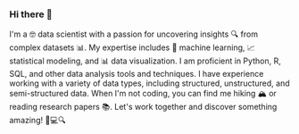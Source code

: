 ### Hi there 👋

<!--
**urvilatnekar/urvilatnekar** is a ✨ _special_ ✨ repository because its `README.md` (this file) appears on your GitHub profile.

Here are some ideas to get you started:

- 🔭 I’m currently working on ...
- 🌱 I’m currently learning ...
- 👯 I’m looking to collaborate on ...
- 🤔 I’m looking for help with ...
- 💬 Ask me about ...
- 📫 How to reach me: ...
- 😄 Pronouns: ...
- ⚡ Fun fact: ...
-->I'm a 🤓 data scientist with a passion for uncovering insights 🔍 from complex datasets 📊. My expertise includes 🤖 machine learning, 📈 statistical modeling, and 📊 data visualization. I am proficient in Python, R, SQL, and other data analysis tools and techniques. I have experience working with a variety of data types, including structured, unstructured, and semi-structured data. When I'm not coding, you can find me hiking 🏔️ or reading research papers 📚. Let's work together and discover something amazing! 🤝💻🔍
